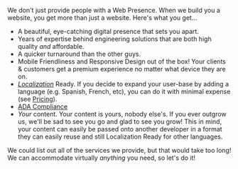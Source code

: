 
We don't just provide people with a Web Presence. When we build you a website, you get more than just a website. Here's what you get...

- A beautiful, eye-catching digital presence that sets you apart.
- Years of expertise behind engineering solutions that are both high quality _and_ affordable.
- A quicker turnaround than the other guys.
- Mobile Friendliness and Responsive Design out of the box! Your clients & customers get a premium experience no matter what device they are on.
- <a href="https://en.wikipedia.org/wiki/Internationalization_and_localization" target="_blank">_Localization_</a> Ready. If you decide to expand your user-base by adding a language (e.g. Spanish, French, etc), you can do it with minimal expense (see <a href="#/pricing">Pricing</a>).
- <a href="https://en.wikipedia.org/wiki/Reasonable_accommodation" target="_blank">ADA Compliance</a>
- _Your_ content. Your content is yours, nobody else's. If you ever outgrow us, we'll be sad to see you go and glad to see you grow! This in mind, your content can easily be passed onto another developer in a format they can easily reuse and still Localization Ready for other languages.

We could list out all of the services we provide, but that would take too long! We can accommodate virtually _anything_ you need, so let's do it!
